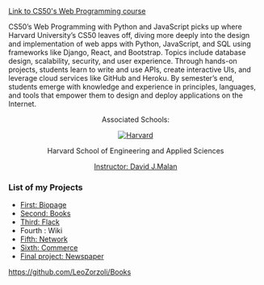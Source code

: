 <a href="https://cs50.harvard.edu/web/2020/">
  Link to CS50's Web Programming course 
</a>

CS50’s Web Programming with Python and JavaScript picks up where Harvard University’s CS50 leaves off, diving more deeply into the design and implementation of web apps with Python, JavaScript, and SQL using frameworks like Django, React, and Bootstrap. Topics include database design, scalability, security, and user experience. Through hands-on projects, students learn to write and use APIs, create interactive UIs, and leverage cloud services like GitHub and Heroku. By semester’s end, students emerge with knowledge and experience in principles, languages, and tools that empower them to design and deploy applications on the Internet.


<div align="center">
  <p>Associated Schools:</p>
  <a href="#">
    <img alt="Harvard" src="https://online-learning.harvard.edu/sites/default/files/shields/harvard-engineering.png" />
  </a>
  <p>Harvard School of Engineering and Applied Sciences</p>
  <a href="https://online-learning.harvard.edu/instructor/david-j-malan">Instructor: David J.Malan </a>
</div>

### List of my Projects
<ul>
  <li><a href="https://github.com/LeoZorzoli/Biopage">First: Biopage</a></li>
  <li><a href="https://github.com/LeoZorzoli/Books">Second: Books</a></li>
  <li><a href="https://github.com/LeoZorzoli/Flack">Third: Flack</a></li>
  <li><a href="https://github.com/LeoZorzoli/Wiki"></a>Fourth : Wiki</li>
  <li><a href="https://github.com/LeoZorzoli/Network">Fifth: Network</a></li>
  <li><a href="https://github.com/LeoZorzoli/Commerce">Sixth: Commerce</a></li>
  <li><a href="https://github.com/LeoZorzoli/Newspaper">Final project: Newspaper</a></li>
</ul>

https://github.com/LeoZorzoli/Books

